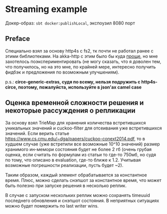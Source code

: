 # Streaming example
Докер-образ: `sbt docker:publishLocal`, экспоузил 8080 порт
## Preface
Специально взял за основу http4s с fs2, тк почти не работал ранее с этими библиотеками.
На akka-http с этим было бы куда [проще](https://doc.akka.io/docs/akka-http/current/routing-dsl/source-streaming-support.html#consuming-json-streaming-uploads), но мне захотелось поэкспериментировать (не могу сказать, что я доволен тем, что получилось, но на это мне, по крайней мере, интересно получить фидбэк и предложения по возможным улучшениям).

p.s.: **circe-generic-extras, судя по всему, нельзя подружить с http4s-circe, поэтому, пожалуйста, используйте в json'ах camel case** 
## Оценка временной сложности решения и некоторые рассуждения о репликации
За основу взял TrieMap для хранения количества встретившихся уникальных значений и cuckoo-filter для отсеивания уже встретившихся значений. 
Если верить статье https://www.cs.cmu.edu/~dga/papers/cuckoo-conext2014.pdf, то в худшем случае (уже встретили все возможные 10^10 значений) размер хранимого ин-мемори состояния будет не более 2 гб (очень грубая оценка, если считать по формулам из статьи то где-то 750мб, но судя по тому, что описано в evaluation, где-то ближе к 1.2. Учитывая возможные погрешности реализации, пусть будет ~2). 

Таким образом, каждый элемент обрабатывается за константное время. Плюс, можно сделать снэпшот за константное время, что может быть полезно при запуске решения в несколько реплик.

В случае с запуском нескольких реплик можно сохранять timeuuid последнего обновления и снэпшот состояния. 
В неприятных ситуациях можно будет помержить по last writer wins. 

